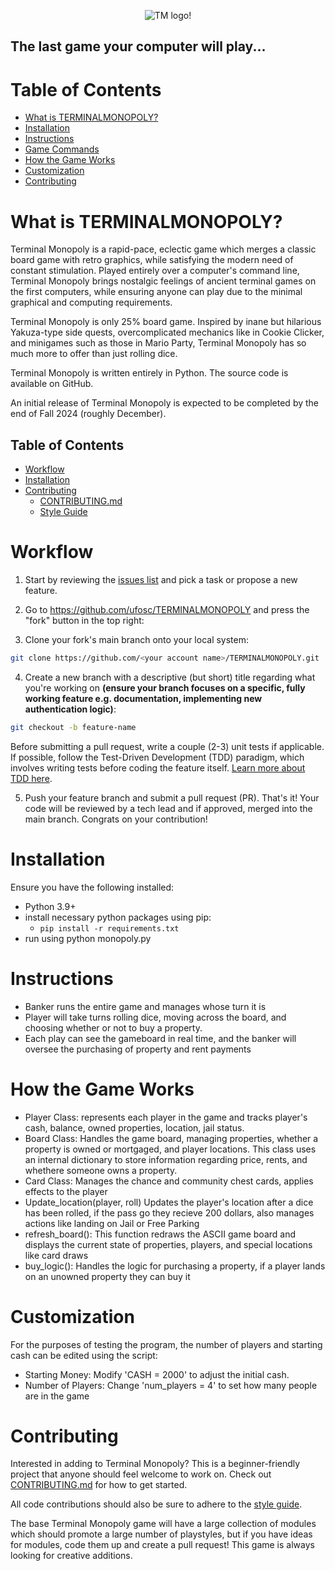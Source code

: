 <p align="center">
  <img src="https://github.com/user-attachments/assets/ea1839ed-fdfc-487e-935e-6876131d00fa" alt="TM logo", class="center">!
</p>

## The last game your computer will play...

# Table of Contents
- [What is TERMINALMONOPOLY?](#what-is-terminalmonopoly)
- [Installation](#installation)
- [Instructions](#instructions)
- [Game Commands](#game-commands)
- [How the Game Works](#how-the-game-works)
- [Customization](#customization)
- [Contributing](#contributing)

# What is TERMINALMONOPOLY? 
Terminal Monopoly is a rapid-pace, eclectic game which merges a classic board game with retro graphics, while satisfying the modern need of constant stimulation. Played entirely over a computer's command line, Terminal Monopoly brings nostalgic feelings of ancient terminal games on the first computers, while ensuring anyone can play due to the minimal graphical and computing requirements.

Terminal Monopoly is only 25% board game. Inspired by inane but hilarious Yakuza-type side quests, overcomplicated mechanics like in Cookie Clicker, and minigames such as those in Mario Party, Terminal Monopoly has so much more to offer than just rolling dice.

Terminal Monopoly is written entirely in Python. The source code is available on GitHub.

An initial release of Terminal Monopoly is expected to be completed by the end of Fall 2024 (roughly December).

## Table of Contents
- [Workflow](#workflow)
- [Installation](#installation)
- [Contributing](#contributing)
  - [CONTRIBUTING.md](CONTRIBUTING.md)
  - [Style Guide](StyleGuide.md)
 
# Workflow

1. Start by reviewing the [issues list](https://github.com/ufosc/TERMINALMONOPOLY/issues) and pick a task or propose a new feature.

2. Go to https://github.com/ufosc/TERMINALMONOPOLY and press the "fork" button in the top right:

3. Clone your fork's main branch onto your local system:

```sh
git clone https://github.com/<your account name>/TERMINALMONOPOLY.git
```

4. Create a new branch with a descriptive (but short) title regarding what you're working on **(ensure your branch focuses on a specific, fully working feature e.g. documentation, implementing new authentication logic)**:

```sh
git checkout -b feature-name
```

Before submitting a pull request, write a couple (2-3) unit tests if applicable. If possible, follow the Test-Driven Development (TDD) paradigm, which involves writing tests before coding the feature itself. [Learn more about TDD here](https://www.browserstack.com/guide/what-is-test-driven-development).

5. Push your feature branch and submit a pull request (PR). That's it! Your code will be reviewed by a tech lead and if approved, merged into the main branch. Congrats on your contribution!

# Installation
Ensure you have the following installed: 
- Python 3.9+
- install necessary python packages using pip:
  - ```pip install -r requirements.txt```
- run using python monopoly.py

# Instructions
- Banker runs the entire game and manages whose turn it is
- Player will take turns rolling dice, moving across the board, and choosing whether or not to buy a property.
- Each play can see the gameboard in real time, and the banker will oversee the purchasing of property and rent payments

# How the Game Works
- Player Class: represents each player in the game and tracks player's cash, balance, owned properties, location, jail status. 
- Board Class: Handles the game board, managing properties, whether a property is owned or mortgaged, and player locations. This class uses an internal dictionary to store information regarding price, rents, and whethere someone owns a property.
- Card Class: Manages the chance and community chest cards, applies effects to the player
- Update_location(player, roll) Updates the player's location after a dice has been rolled, if the pass go they recieve 200 dollars, also manages actions like landing on Jail or Free Parking
- refresh_board(): This function redraws the ASCII game board and displays the current state of properties, players, and special locations like card draws 
- buy_logic(): Handles the logic for purchasing a property, if a player lands on an unowned property they can buy it

# Customization
For the purposes of testing the program, the number of players and starting cash can be edited using the script: 
- Starting Money: Modify 'CASH = 2000' to adjust the initial cash. 
- Number of Players: Change 'num_players = 4' to set how many people are in the game

# Contributing
Interested in adding to Terminal Monopoly? This is a beginner-friendly project that anyone should feel welcome to work on. Check out [CONTRIBUTING.md](CONTRIBUTING.md) for how to get started.

All code contributions should also be sure to adhere to the [style guide](StyleGuide.md).

The base Terminal Monopoly game will have a large collection of modules which should promote a large number of playstyles, but if you have ideas for modules, code them up and create a pull request! This game is always looking for creative additions. 